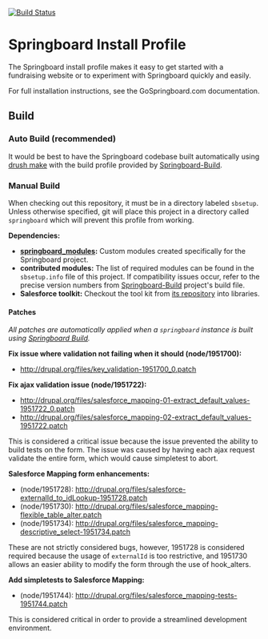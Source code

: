 [![Build Status](https://travis-ci.org/JacksonRiver/springboard.png?branch=7.x-4.x)](https://travis-ci.org/JacksonRiver/springboard)

# Springboard Install Profile

The Springboard install profile makes it easy to get started with a fundraising
website or to experiment with Springboard quickly and easily.

For full installation instructions, see the GoSpringboard.com documentation.


## Build

### Auto Build (recommended)

It would be best to have the Springboard codebase built automatically using
[drush make]() with the build profile provided by
[Springboard-Build](https://github.com/JacksonRiver/Springboard-Build).


### Manual Build

When checking out this repository, it must be in a directory labeled `sbsetup`.
Unless otherwise specified, git will place this project in a directory called
`springboard` which will prevent this profile from working.

**Dependencies:**
 * **[springboard_modules](https://github.com/JacksonRiver/springboard_modules):**
   Custom modules created specifically for the Springboard project.
 * **contributed modules:** The list of required modules can be found in the
   `sbsetup.info` file of this project.  If compatibility issues occur, refer to
   the precise version numbers from
   [Springboard-Build](https://github.com/JacksonRiver/Springboard-Build)
   project's build file.
 * **Salesforce toolkit:** Checkout the tool kit from
   [its repository](git://github.com/developerforce/Force.com-Toolkit-for-PHP)
   into libraries.


#### Patches

_All patches are automatically applied when a `springboard` instance is built
using [Springboard Build](https://github.com/JacksonRiver/Springboard-Build)._

**Fix issue where validation not failing when it should (node/1951700):**
  * http://drupal.org/files/key_validation-1951700_0.patch


**Fix ajax validation issue (node/1951722):**
  * http://drupal.org/files/salesforce_mapping-01-extract_default_values-1951722_0.patch
  * http://drupal.org/files/salesforce_mapping-02-extract_default_values-1951722.patch

This is considered a critical issue because the issue prevented the ability to
build tests on the form. The issue was caused by having each ajax request
validate the entire form, which would cause simpletest to abort.


**Salesforce Mapping form enhancements:**
  * (node/1951728): http://drupal.org/files/salesforce-externalId_to_idLookup-1951728.patch
  * (node/1951730): http://drupal.org/files/salesforce_mapping-flexible_table_alter.patch
  * (node/1951734): http://drupal.org/files/salesforce_mapping-descriptive_select-1951734.patch

These are not strictly considered bugs, however, 1951728 is considered required
because the usage of `externalId` is too restrictive, and 1951730 allows an
easier ability to modify the form through the use of hook_alters.


**Add simpletests to Salesforce Mapping:**
  * (node/1951744): http://drupal.org/files/salesforce_mapping-tests-1951744.patch

This is considered critical in order to provide a streamlined development
environment.

